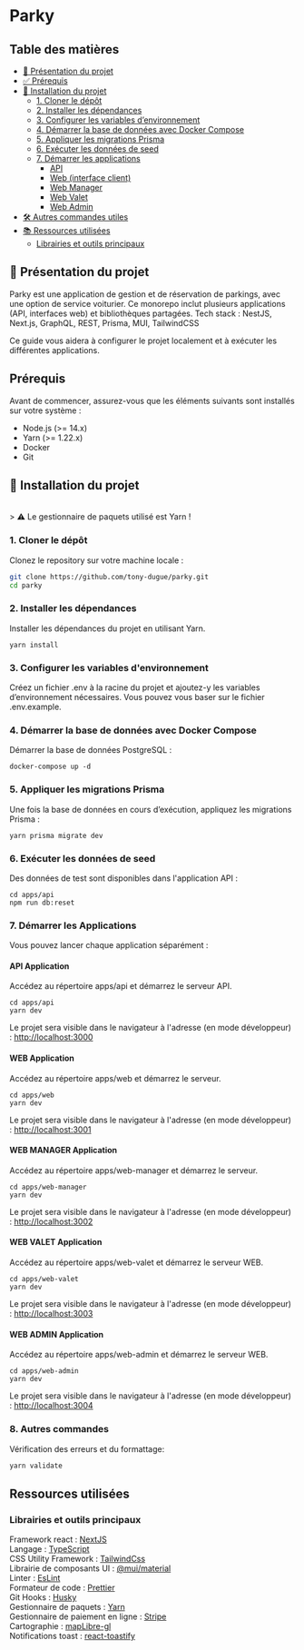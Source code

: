 # Parky

## Table des matières

- [🚗 Présentation du projet](#présentation-du-projet)
- [✅ Prérequis](#prérequis)
- [🚀 Installation du projet](#installation-du-projet)
  - [1. Cloner le dépôt](#1-cloner-le-dépôt)
  - [2. Installer les dépendances](#2-installer-les-dépendances)
  - [3. Configurer les variables d’environnement](#3-configurer-les-variables-denvironnement)
  - [4. Démarrer la base de données avec Docker Compose](#4-démarrer-la-base-de-données-avec-docker-compose)
  - [5. Appliquer les migrations Prisma](#5-appliquer-les-migrations-prisma)
  - [6. Exécuter les données de seed](#6-exécuter-les-données-de-seed)
  - [7. Démarrer les applications](#7-démarrer-les-applications)
    - [API](#api)
    - [Web (interface client)](#web-interface-client)
    - [Web Manager](#web-manager)
    - [Web Valet](#web-valet)
    - [Web Admin](#web-admin)
- [🛠 Autres commandes utiles](#autres-commandes-utiles)
- [📚 Ressources utilisées](#ressources-utilisées)
  - [Librairies et outils principaux](#librairies-et-outils-principaux)

## 🚗 Présentation du projet

Parky est une application de gestion et de réservation de parkings, avec une option de service voiturier.
Ce monorepo inclut plusieurs applications (API, interfaces web) et bibliothèques partagées.
Tech stack : NestJS, Next.js, GraphQL, REST, Prisma, MUI, TailwindCSS

Ce guide vous aidera à configurer le projet localement et à exécuter les différentes applications.

## Prérequis

Avant de commencer, assurez-vous que les éléments suivants sont installés sur votre système :

- Node.js (>= 14.x)
- Yarn (>= 1.22.x)
- Docker
- Git

## 🚀 Installation du projet

<br>
> ⚠️  Le gestionnaire de paquets utilisé est Yarn !


<br>

### 1.  Cloner le dépôt

Clonez le repository sur votre machine locale :

```bash
git clone https://github.com/tony-dugue/parky.git
cd parky
```

### 2. Installer les dépendances

Installer les dépendances du projet en utilisant Yarn.

```
yarn install
```

### 3. Configurer les variables d'environnement

Créez un fichier .env à la racine du projet et ajoutez-y les variables d’environnement nécessaires.
Vous pouvez vous baser sur le fichier .env.example.

### 4. Démarrer la base de données avec Docker Compose

Démarrer la base de données PostgreSQL :

```
docker-compose up -d
```

### 5. Appliquer les migrations Prisma

Une fois la base de données en cours d’exécution, appliquez les migrations Prisma :

```
yarn prisma migrate dev
```

### 6. Exécuter les données de seed

Des données de test sont disponibles dans l'application API :

```
cd apps/api
npm run db:reset
```

### 7. Démarrer les Applications

Vous pouvez lancer chaque application séparément :

#### API Application

Accédez au répertoire apps/api et démarrez le serveur API.

```
cd apps/api
yarn dev
```

Le projet sera visible dans le navigateur à l'adresse (en mode développeur) :
[http://localhost:3000](http://localhost:3000)

#### WEB Application

Accédez au répertoire apps/web et démarrez le serveur.

```
cd apps/web
yarn dev
```

Le projet sera visible dans le navigateur à l'adresse (en mode développeur) :
[http://localhost:3001](http://localhost:3001)

#### WEB MANAGER Application

Accédez au répertoire apps/web-manager et démarrez le serveur.

```
cd apps/web-manager
yarn dev
```

Le projet sera visible dans le navigateur à l'adresse (en mode développeur) :
[http://localhost:3002](http://localhost:3002)

#### WEB VALET Application

Accédez au répertoire apps/web-valet et démarrez le serveur WEB.

```
cd apps/web-valet
yarn dev
```

Le projet sera visible dans le navigateur à l'adresse (en mode développeur) :
[http://localhost:3003](http://localhost:3003)

#### WEB ADMIN Application

Accédez au répertoire apps/web-admin et démarrez le serveur WEB.

```
cd apps/web-admin
yarn dev
```

Le projet sera visible dans le navigateur à l'adresse (en mode développeur) :
[http://localhost:3004](http://localhost:3004)

### 8. Autres commandes

Vérification des erreurs et du formattage:

```bash
yarn validate
```

## Ressources utilisées

### Librairies et outils principaux

Framework react : [NextJS](https://nextjs.org/)<br />
Langage : [TypeScript](https://www.typescriptlang.org/)<br />
CSS Utility Framework  : [TailwindCss](https://tailwindcss.com/)<br />
Librairie de composants UI : [@mui/material](https://mui.com/material-ui/)<br />
Linter : [EsLint](https://eslint.org/)<br />
Formateur de code : [Prettier](https://prettier.io/)<br />
Git Hooks : [Husky](https://typicode.github.io/husky/)<br />
Gestionnaire de paquets : [Yarn](https://yarnpkg.com/)<br />
Gestionnaire de paiement en ligne : [Stripe](https://www.stripe.com/)<br />
Cartographie : [mapLibre-gl](https://maplibre.org/maplibre-gl-js/docs/)<br />
Notifications toast : [react-toastify](https://github.com/fkhadra/react-toastify)<br />
